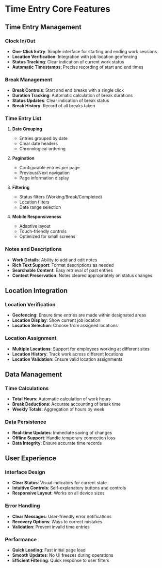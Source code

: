 # Time Entry Core Features

## Time Entry Management

### Clock In/Out
- **One-Click Entry**: Simple interface for starting and ending work sessions
- **Location Verification**: Integration with job location geofencing
- **Status Tracking**: Clear indication of current work status
- **Automatic Timestamps**: Precise recording of start and end times

### Break Management
- **Break Controls**: Start and end breaks with a single click
- **Duration Tracking**: Automatic calculation of break durations
- **Status Updates**: Clear indication of break status
- **Break History**: Record of all breaks taken

### Time Entry List
1. **Date Grouping**
   - Entries grouped by date
   - Clear date headers
   - Chronological ordering

2. **Pagination**
   - Configurable entries per page
   - Previous/Next navigation
   - Page information display

3. **Filtering**
   - Status filters (Working/Break/Completed)
   - Location filters
   - Date range selection

4. **Mobile Responsiveness**
   - Adaptive layout
   - Touch-friendly controls
   - Optimized for small screens

### Notes and Descriptions
- **Work Details**: Ability to add and edit notes
- **Rich Text Support**: Format descriptions as needed
- **Searchable Content**: Easy retrieval of past entries
- **Context Preservation**: Notes cleared appropriately on status changes

## Location Integration

### Location Verification
- **Geofencing**: Ensure time entries are made within designated areas
- **Location Display**: Show current job location
- **Location Selection**: Choose from assigned locations

### Location Assignment
- **Multiple Locations**: Support for employees working at different sites
- **Location History**: Track work across different locations
- **Location Validation**: Ensure valid location assignments

## Data Management

### Time Calculations
- **Total Hours**: Automatic calculation of work hours
- **Break Deductions**: Accurate accounting of break time
- **Weekly Totals**: Aggregation of hours by week

### Data Persistence
- **Real-time Updates**: Immediate saving of changes
- **Offline Support**: Handle temporary connection loss
- **Data Integrity**: Ensure accurate time records

## User Experience

### Interface Design
- **Clear Status**: Visual indicators for current state
- **Intuitive Controls**: Self-explanatory buttons and controls
- **Responsive Layout**: Works on all device sizes

### Error Handling
- **Clear Messages**: User-friendly error notifications
- **Recovery Options**: Ways to correct mistakes
- **Validation**: Prevent invalid time entries

### Performance
- **Quick Loading**: Fast initial page load
- **Smooth Updates**: No UI freezes during operations
- **Efficient Filtering**: Quick response to user filters
